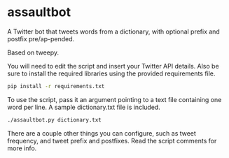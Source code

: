 # assaultbot
A Twitter bot that tweets words from a dictionary, with optional prefix and postfix pre/ap-pended.

Based on tweepy.

You will need to edit the script and insert your Twitter API details. Also be sure to install the required libraries using the provided requirements file.

```bash
pip install -r requirements.txt
```

To use the script, pass it an argument pointing to a text file containing one word per line. A sample dictionary.txt file is included.

```bash
./assaultbot.py dictionary.txt
```

There are a couple other things you can configure, such as tweet frequency, and tweet prefix and postfixes. Read the script comments for more info.
